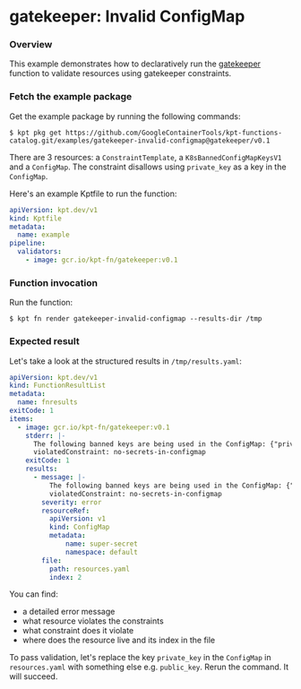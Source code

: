 # gatekeeper: Invalid ConfigMap

### Overview

This example demonstrates how to declaratively run the [gatekeeper]
function to validate resources using gatekeeper constraints.

### Fetch the example package

Get the example package by running the following commands:

```shell
$ kpt pkg get https://github.com/GoogleContainerTools/kpt-functions-catalog.git/examples/gatekeeper-invalid-configmap@gatekeeper/v0.1
```

There are 3 resources: a `ConstraintTemplate`, a `K8sBannedConfigMapKeysV1` and
a `ConfigMap`.
The constraint disallows using `private_key` as a key in the `ConfigMap`.

Here's an example Kptfile to run the function:
```yaml
apiVersion: kpt.dev/v1
kind: Kptfile
metadata:
  name: example
pipeline:
  validators:
    - image: gcr.io/kpt-fn/gatekeeper:v0.1
```

### Function invocation

Run the function:

```shell
$ kpt fn render gatekeeper-invalid-configmap --results-dir /tmp
```

### Expected result

Let's take a look at the structured results in `/tmp/results.yaml`:

```yaml
apiVersion: kpt.dev/v1
kind: FunctionResultList
metadata:
  name: fnresults
exitCode: 1
items:
  - image: gcr.io/kpt-fn/gatekeeper:v0.1
    stderr: |-
      The following banned keys are being used in the ConfigMap: {"private_key"}
      violatedConstraint: no-secrets-in-configmap
    exitCode: 1
    results:
      - message: |-
          The following banned keys are being used in the ConfigMap: {"private_key"}
          violatedConstraint: no-secrets-in-configmap
        severity: error
        resourceRef:
          apiVersion: v1
          kind: ConfigMap
          metadata:
              name: super-secret
              namespace: default
        file:
          path: resources.yaml
          index: 2
```

You can find:
- a detailed error message
- what resource violates the constraints
- what constraint does it violate
- where does the resource live and its index in the file

To pass validation, let's replace the key `private_key` in the `ConfigMap` in
`resources.yaml` with something else e.g. `public_key`.
Rerun the command. It will succeed.

[gatekeeper]: https://catalog.kpt.dev/gatekeeper/v0.1/
